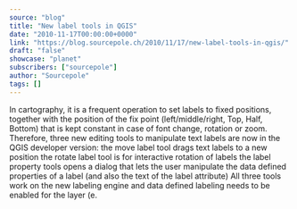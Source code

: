 ```yaml
---
source: "blog"
title: "New label tools in QGIS"
date: "2010-11-17T00:00:00+0000"
link: "https://blog.sourcepole.ch/2010/11/17/new-label-tools-in-qgis/"
draft: "false"
showcase: "planet"
subscribers: ["sourcepole"]
author: "Sourcepole"
tags: []
---
```


In cartography, it is a frequent operation to set labels to fixed positions, together with the position of the fix point (left/middle/right, Top, Half, Bottom) that is kept constant in case of font change, rotation or zoom. Therefore, three new editing tools to manipulate text labels are now in the QGIS developer version:
the move label tool drags text labels to a new position the rotate label tool is for interactive rotation of labels the label property tools opens a dialog that lets the user manipulate the data defined properties of a label (and also the text of the label attribute) All three tools work on the new labeling engine and data defined labeling needs to be enabled for the layer (e.
